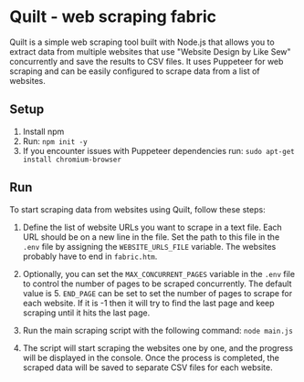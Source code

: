 # Quilt - web scraping fabric

Quilt is a simple web scraping tool built with Node.js that allows you to extract data from multiple websites that use "Website Design by Like Sew" concurrently and save the results to CSV files. It uses Puppeteer for web scraping and can be easily configured to scrape data from a list of websites. 


## Setup
1. Install npm
2. Run: `npm init -y`
3. If you encounter issues with Puppeteer dependencies run: `sudo apt-get install chromium-browser`

## Run 
To start scraping data from websites using Quilt, follow these steps:

1. Define the list of website URLs you want to scrape in a text file. Each URL should be on a new line in the file. Set the path to this file in the `.env` file by assigning the `WEBSITE_URLS_FILE` variable. The websites probably have to end in `fabric.htm`. 

2. Optionally, you can set the `MAX_CONCURRENT_PAGES` variable in the `.env` file to control the number of pages to be scraped concurrently. The default value is 5. `END_PAGE` can be set to set the number of pages to scrape for each website. If it is -1 then it will try to find the last page and keep scraping until it hits the last page.

3. Run the main scraping script with the following command: `node main.js`

4. The script will start scraping the websites one by one, and the progress will be displayed in the console. Once the process is completed, the scraped data will be saved to separate CSV files for each website.
